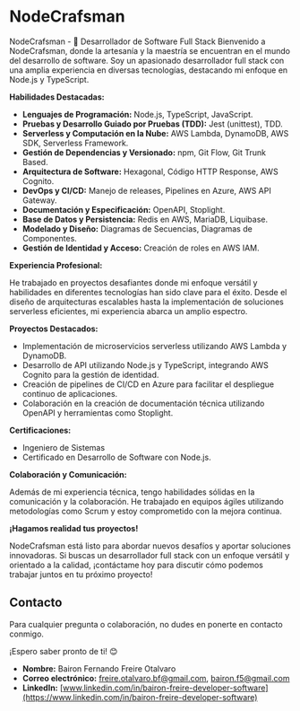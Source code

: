 # NodeCrafsman
NodeCrafsman - 🚀 Desarrollador de Software Full Stack  Bienvenido a NodeCrafsman, donde la artesanía y la maestría se encuentran en el mundo del desarrollo de software. Soy un apasionado desarrollador full stack con una amplia experiencia en diversas tecnologías, destacando mi enfoque en Node.js y TypeScript.

**Habilidades Destacadas:**

- **Lenguajes de Programación:** Node.js, TypeScript, JavaScript.
- **Pruebas y Desarrollo Guiado por Pruebas (TDD):** Jest (unittest), TDD.
- **Serverless y Computación en la Nube:** AWS Lambda, DynamoDB, AWS SDK, Serverless Framework.
- **Gestión de Dependencias y Versionado:** npm, Git Flow, Git Trunk Based.
- **Arquitectura de Software:** Hexagonal, Código HTTP Response, AWS Cognito.
- **DevOps y CI/CD:** Manejo de releases, Pipelines en Azure, AWS API Gateway.
- **Documentación y Especificación:** OpenAPI, Stoplight.
- **Base de Datos y Persistencia:** Redis en AWS, MariaDB, Liquibase.
- **Modelado y Diseño:** Diagramas de Secuencias, Diagramas de Componentes.
- **Gestión de Identidad y Acceso:** Creación de roles en AWS IAM.

**Experiencia Profesional:**

He trabajado en proyectos desafiantes donde mi enfoque versátil y habilidades en diferentes tecnologías han sido clave para el éxito. Desde el diseño de arquitecturas escalables hasta la implementación de soluciones serverless eficientes, mi experiencia abarca un amplio espectro.

**Proyectos Destacados:**

- Implementación de microservicios serverless utilizando AWS Lambda y DynamoDB.
- Desarrollo de API utilizando Node.js y TypeScript, integrando AWS Cognito para la gestión de identidad.
- Creación de pipelines de CI/CD en Azure para facilitar el despliegue continuo de aplicaciones.
- Colaboración en la creación de documentación técnica utilizando OpenAPI y herramientas como Stoplight.

**Certificaciones:**
- Ingeniero de Sistemas
- Certificado en Desarrollo de Software con Node.js.

**Colaboración y Comunicación:**

Además de mi experiencia técnica, tengo habilidades sólidas en la comunicación y la colaboración. He trabajado en equipos ágiles utilizando metodologías como Scrum y estoy comprometido con la mejora continua.

**¡Hagamos realidad tus proyectos!**

NodeCrafsman está listo para abordar nuevos desafíos y aportar soluciones innovadoras. Si buscas un desarrollador full stack con un enfoque versátil y orientado a la calidad, ¡contáctame hoy para discutir cómo podemos trabajar juntos en tu próximo proyecto!

## Contacto

Para cualquier pregunta o colaboración, no dudes en ponerte en contacto conmigo.

¡Espero saber pronto de ti! 😊

- **Nombre:** Bairon Fernando Freire Otalvaro
- **Correo electrónico:** [freire.otalvaro.bf@gmail.com](mailto:freire.otalvaro.bf@gmail.com), [bairon.f5@gmail.com](mailto:bairon.f5@gmail.com)
- **LinkedIn:** [www.linkedin.com/in/bairon-freire-developer-software](https://www.linkedin.com/in/bairon-freire-developer-software)
